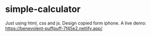 # simple-calculator
Just using html, css and js. Design copied form iphone. 
A live demo: https://benevolent-puffpuff-7f45e2.netlify.app/
